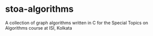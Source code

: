 # stoa-algorithms
A collection of graph algorithms written in C for the Special Topics on Algorithms course at ISI, Kolkata

